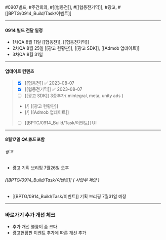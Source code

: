 #0907빌드, #주간회의, #[[협동전]], #[[협동전기믹]], #광고, #[[BPTG/0914_Build/Task/이벤트]]

**********************************************************

#### **0914 빌드 전달 일정**

* 1차QA 8월 11일 [[협동전]], [[협동전기믹]]
* 2차QA 8월 25일 [[광고 현황판]], [[광고 SDK]], [[Admob 업데이트]]
* 3차QA 8월 31일 

  
**********************************************************

#### **업데이트 컨텐츠**
> - [x] [[협동전]] ✅ 2023-08-07
> - [x] [[협동전기믹]] ✅ 2023-08-07
> - [ ] [[광고 SDK]] 3종추가( mintegral, meta, unity ads )
> - [/] [[광고 현황판]]
> - [/] [[Admob 업데이트]]
> - [ ] [[BPTG/0914_Build/Task/이벤트]] UI 



  
**********************************************************

#### **8월17일 *QA빌드* 포함**
  
  
###### 광고 
* 광고 기획 브리핑 7월26일 오후


###### [[BPTG/0914_Build/Task/이벤트]] ( 사업부 제안 )
* [[BPTG/0914_Build/Task/이벤트]] 기획 브리핑 7월31일 예정



**********************************************************


### 바로가기 추가 개선 체크
 * 추가 개선 볼륨이 좀 크다
 * 광고현황판 이벤트 추가에 따른 개선 추가
